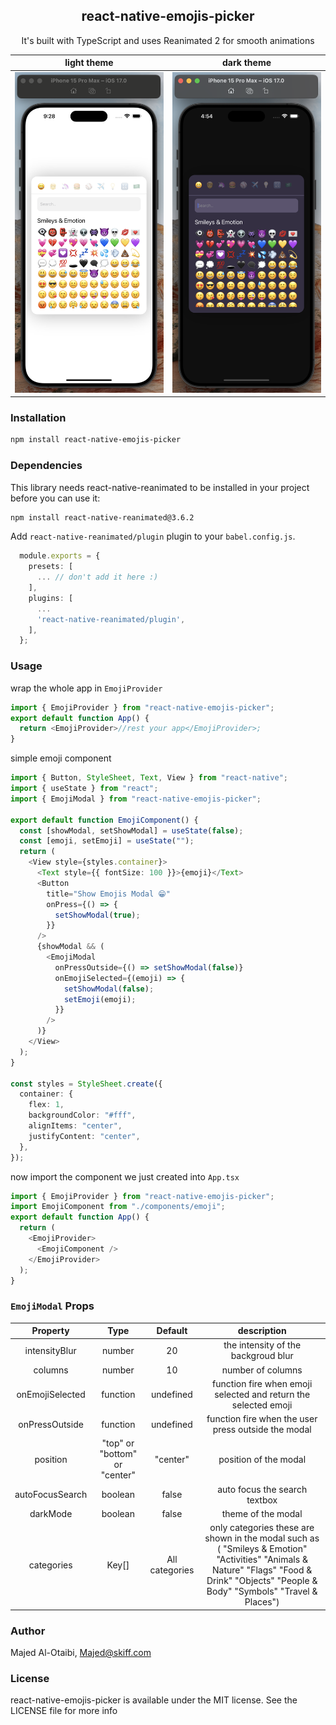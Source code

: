 <h2 align="center">
react-native-emojis-picker
</h2>
<p align="center" color="red">
It's built with TypeScript and uses Reanimated 2 for smooth animations
</p>

|          light theme          |          dark theme          |
| :---------------------------: | :--------------------------: |
| ![](./assets/light-theme.png) | ![](./assets/dark-theme.png) |

### Installation

```bash
npm install react-native-emojis-picker
```

### Dependencies

This library needs react-native-reanimated to be installed in your project before you can use it:

```bash
npm install react-native-reanimated@3.6.2
```

Add `react-native-reanimated/plugin` plugin to your `babel.config.js`.

```ts
  module.exports = {
    presets: [
      ... // don't add it here :)
    ],
    plugins: [
      ...
      'react-native-reanimated/plugin',
    ],
  };
```

### Usage

wrap the whole app in `EmojiProvider`

```ts
import { EmojiProvider } from "react-native-emojis-picker";
export default function App() {
  return <EmojiProvider>//rest your app</EmojiProvider>;
}
```

simple emoji component

```ts
import { Button, StyleSheet, Text, View } from "react-native";
import { useState } from "react";
import { EmojiModal } from "react-native-emojis-picker";

export default function EmojiComponent() {
  const [showModal, setShowModal] = useState(false);
  const [emoji, setEmoji] = useState("");
  return (
    <View style={styles.container}>
      <Text style={{ fontSize: 100 }}>{emoji}</Text>
      <Button
        title="Show Emojis Modal 😁"
        onPress={() => {
          setShowModal(true);
        }}
      />
      {showModal && (
        <EmojiModal
          onPressOutside={() => setShowModal(false)}
          onEmojiSelected={(emoji) => {
            setShowModal(false);
            setEmoji(emoji);
          }}
        />
      )}
    </View>
  );
}

const styles = StyleSheet.create({
  container: {
    flex: 1,
    backgroundColor: "#fff",
    alignItems: "center",
    justifyContent: "center",
  },
});
```

now import the component we just created into `App.tsx`

```ts
import { EmojiProvider } from "react-native-emojis-picker";
import EmojiComponent from "./components/emoji";
export default function App() {
  return (
    <EmojiProvider>
      <EmojiComponent />
    </EmojiProvider>
  );
}
```

### `EmojiModal` Props

|    Property     |             Type              |    Default     |                                                                                       description                                                                                        |
| :-------------: | :---------------------------: | :------------: | :--------------------------------------------------------------------------------------------------------------------------------------------------------------------------------------: |
|  intensityBlur  |            number             |       20       |                                                                           the intensity of the backgroud blur                                                                            |
|     columns     |            number             |       10       |                                                                                    number of columns                                                                                     |
| onEmojiSelected |           function            |   undefined    |                                                             function fire when emoji selected and return the selected emoji                                                              |
| onPressOutside  |           function            |   undefined    |                                                                   function fire when the user press outside the modal                                                                    |
|    position     | "top" or "bottom" or "center" |    "center"    |                                                                                  position of the modal                                                                                   |
| autoFocusSearch |            boolean            |     false      |                                                                              auto focus the search textbox                                                                               |
|    darkMode     |            boolean            |     false      |                                                                                    theme of the modal                                                                                    |
|   categories    |             Key[]             | All categories | only categories these are shown in the modal such as ( "Smileys & Emotion" "Activities" "Animals & Nature" "Flags" "Food & Drink" "Objects" "People & Body" "Symbols" "Travel & Places") |

### Author

Majed Al-Otaibi, Majed@skiff.com

### License

react-native-emojis-picker is available under the MIT license. See the LICENSE file for more info
